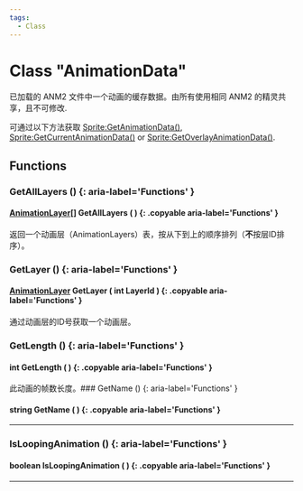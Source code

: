 ```yaml
---
tags:
  - Class
---
```

# Class "AnimationData"

已加载的 ANM2 文件中一个动画的缓存数据。由所有使用相同 ANM2 的精灵共享，且不可修改.

可通过以下方法获取 [Sprite:GetAnimationData()](Sprite.md#getanimationdata), [Sprite:GetCurrentAnimationData()](Sprite.md#getanimationdata) or [Sprite:GetOverlayAnimationData()](Sprite.md#getanimationdata).

## Functions

### GetAllLayers () {: aria-label='Functions' }
#### [AnimationLayer](AnimationLayer.md)[] GetAllLayers ( ) {: .copyable aria-label='Functions' }
返回一个动画层（AnimationLayers）表，按从下到上的顺序排列（**不**按层ID排序）。

### GetLayer () {: aria-label='Functions' }
#### [AnimationLayer](AnimationLayer.md) GetLayer ( int LayerId ) {: .copyable aria-label='Functions' }
通过动画层的ID号获取一个动画层。

### GetLength () {: aria-label='Functions' }
#### int GetLength ( ) {: .copyable aria-label='Functions' }
此动画的帧数长度。### GetName () {: aria-label='Functions' }
#### string GetName ( ) {: .copyable aria-label='Functions' }

___
### IsLoopingAnimation () {: aria-label='Functions' }
#### boolean IsLoopingAnimation ( ) {: .copyable aria-label='Functions' }

___

